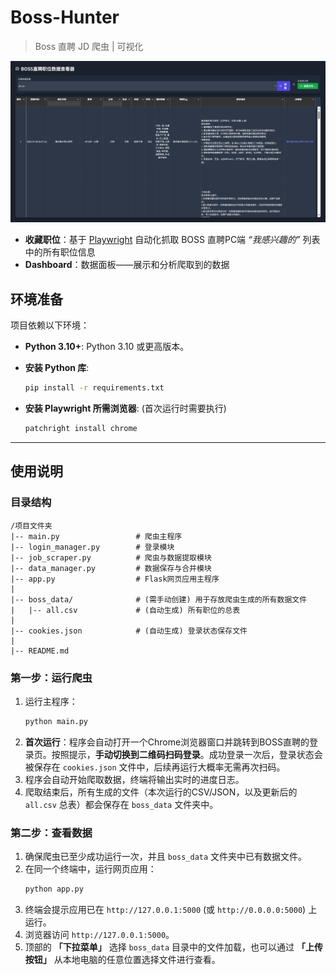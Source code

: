 # Boss-Hunter

> Boss 直聘 JD 爬虫 | 可视化

![](images/dashboard.png)

- **收藏职位**：基于 [Playwright](https://playwright.dev/) 自动化抓取 BOSS 直聘PC端 *“我感兴趣的”* 列表中的所有职位信息
- **Dashboard**：数据面板——展示和分析爬取到的数据



## 环境准备

项目依赖以下环境：

- **Python 3.10+**: Python 3.10 或更高版本。
- **安装 Python 库**:
    ```bash
    pip install -r requirements.txt
    ```

- **安装 Playwright 所需浏览器**: (首次运行时需要执行)
    ```bash
    patchright install chrome
    ```

---

## 使用说明

### 目录结构

```
/项目文件夹
|-- main.py                 # 爬虫主程序
|-- login_manager.py        # 登录模块
|-- job_scraper.py          # 爬虫与数据提取模块
|-- data_manager.py         # 数据保存与合并模块
|-- app.py                  # Flask网页应用主程序
|
|-- boss_data/              # (需手动创建) 用于存放爬虫生成的所有数据文件
|   |-- all.csv             # (自动生成) 所有职位的总表
|
|-- cookies.json            # (自动生成) 登录状态保存文件
|
|-- README.md
```

### 第一步：运行爬虫

1.  运行主程序：
    ```bash
    python main.py
    ```
2.  **首次运行**：程序会自动打开一个Chrome浏览器窗口并跳转到BOSS直聘的登录页。按照提示，**手动切换到二维码扫码登录**。成功登录一次后，登录状态会被保存在 `cookies.json` 文件中，后续再运行大概率无需再次扫码。
3.  程序会自动开始爬取数据，终端将输出实时的进度日志。
4.  爬取结束后，所有生成的文件（本次运行的CSV/JSON，以及更新后的 `all.csv` 总表）都会保存在 `boss_data` 文件夹中。

### 第二步：查看数据

1.  确保爬虫已至少成功运行一次，并且 `boss_data` 文件夹中已有数据文件。
2.  在同一个终端中，运行网页应用：
    ```bash
    python app.py
    ```
3.  终端会提示应用已在 `http://127.0.0.1:5000` (或 `http://0.0.0.0:5000`) 上运行。
4.  浏览器访问 `http://127.0.0.1:5000`。
5.  顶部的 **「下拉菜单」** 选择 `boss_data` 目录中的文件加载，也可以通过 **「上传按钮」** 从本地电脑的任意位置选择文件进行查看。
